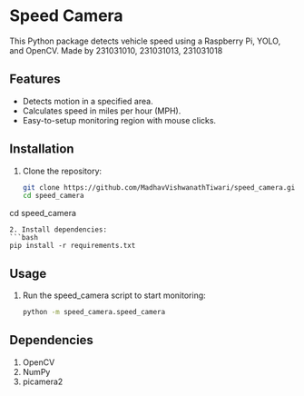 # Speed Camera

This Python package detects vehicle speed using a Raspberry Pi, YOLO, and OpenCV.
Made by 231031010, 231031013, 231031018

## Features
- Detects motion in a specified area.
- Calculates speed in miles per hour (MPH).
- Easy-to-setup monitoring region with mouse clicks.

## Installation

1. Clone the repository:
   ```bash
   git clone https://github.com/MadhavVishwanathTiwari/speed_camera.git
   cd speed_camera
cd speed_camera
   ```
2. Install dependencies:
   ```bash
   pip install -r requirements.txt
   ```

## Usage
   
1. Run the speed_camera script to start monitoring:
   ```bash
   python -m speed_camera.speed_camera
   ```

## Dependencies

1. OpenCV
2. NumPy
3. picamera2
